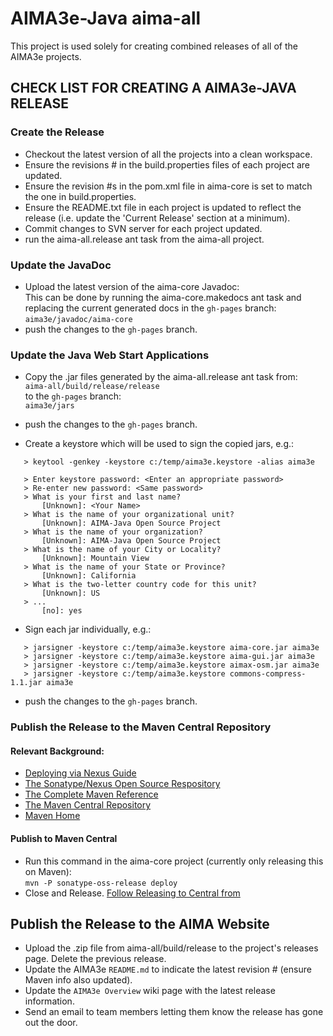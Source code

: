 # AIMA3e-Java aima-all
This project is used solely for creating combined releases of all of the AIMA3e projects.

## CHECK LIST FOR CREATING A AIMA3e-JAVA RELEASE

### Create the Release 
* Checkout the latest version of all the projects into a clean workspace.
* Ensure the revisions # in the build.properties files of each project are updated.
* Ensure the revision #s in the pom.xml file in aima-core is set to match the one in 
  build.properties.
* Ensure the README.txt file in each project is updated to reflect the release (i.e.
  update the 'Current Release' section at a minimum). 
* Commit changes to SVN server for each project updated.
* run the aima-all.release ant task from the aima-all project.

### Update the JavaDoc
* Upload the latest version of the aima-core Javadoc:<br>
  This can be done by running the aima-core.makedocs ant task and replacing
  the current generated docs in the `gh-pages` branch:<br>
  `aima3e/javadoc/aima-core`
* push the changes to the `gh-pages` branch.

### Update the Java Web Start Applications

* Copy the .jar files generated by the aima-all.release ant task from:<br>
  `aima-all/build/release/release` <br>
  to the `gh-pages` branch:<br>
  `aima3e/jars`
* push the changes to the `gh-pages` branch.

* Create a keystore which will be used to sign the copied jars, e.g.:
```
   > keytool -genkey -keystore c:/temp/aima3e.keystore -alias aima3e
   
   > Enter keystore password: <Enter an appropriate password>
   > Re-enter new password: <Same password>
   > What is your first and last name?
       [Unknown]: <Your Name>
   > What is the name of your organizational unit?
       [Unknown]: AIMA-Java Open Source Project 
   > What is the name of your organization?
       [Unknown]: AIMA-Java Open Source Project
   > What is the name of your City or Locality?
       [Unknown]: Mountain View
   > What is the name of your State or Province?
       [Unknown]: California
   > What is the two-letter country code for this unit?
       [Unknown]: US 
   > ...
       [no]: yes
```       
 * Sign each jar individually, e.g.:
```
   > jarsigner -keystore c:/temp/aima3e.keystore aima-core.jar aima3e
   > jarsigner -keystore c:/temp/aima3e.keystore aima-gui.jar aima3e
   > jarsigner -keystore c:/temp/aima3e.keystore aimax-osm.jar aima3e
   > jarsigner -keystore c:/temp/aima3e.keystore commons-compress-1.1.jar aima3e
```   
* push the changes to the `gh-pages` branch.

### Publish the Release to the Maven Central Repository
#### Relevant Background:
* [Deploying via Nexus Guide](http://central.sonatype.org/pages/ossrh-guide.html)
* [The Sonatype/Nexus Open Source Respository](https://oss.sonatype.org/)
* [The Complete Maven Reference](http://www.sonatype.com/books/mvnref-book/reference/public-book.html)
* [The Maven Central Repository](http://search.maven.org/)
* [Maven Home](http://maven.apache.org/)

#### Publish to Maven Central
* Run this command in the aima-core project (currently only releasing this on Maven):<br>
  `mvn -P sonatype-oss-release deploy`
* Close and Release. [Follow Releasing to Central from](http://central.sonatype.org/pages/ossrh-guide.html)
   
## Publish the Release to the AIMA Website
* Upload the .zip file from aima-all/build/release to the project's releases page. Delete the previous release.
* Update the AIMA3e `README.md` to indicate the latest revision # (ensure Maven info also updated). 
* Update the `AIMA3e Overview` wiki page with the latest release information.
* Send an email to team members letting them know the release has gone out the door.